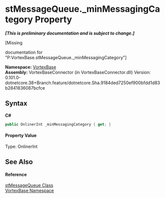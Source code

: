 # stMessageQueue._minMessagingCategory Property 
 _**\[This is preliminary documentation and is subject to change.\]**_

\[Missing <summary> documentation for "P:VortexBase.stMessageQueue._minMessagingCategory"\]

**Namespace:**&nbsp;<a href="N_VortexBase.md">VortexBase</a><br />**Assembly:**&nbsp;VortexBaseConnector (in VortexBaseConnector.dll) Version: 0.101.0-dotnetcore.38+Branch.feature/dotnetcore.Sha.9184ded7250ef900bfdd1d83b2841836087bcfce

## Syntax

**C#**<br />
``` C#
public OnlinerInt _minMessagingCategory { get; }
```


#### Property Value
Type: OnlinerInt

## See Also


#### Reference
<a href="T_VortexBase_stMessageQueue.md">stMessageQueue Class</a><br /><a href="N_VortexBase.md">VortexBase Namespace</a><br />
